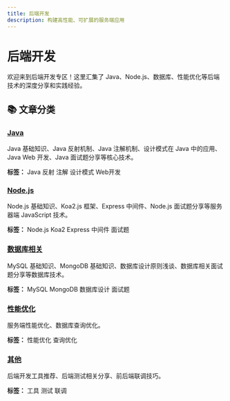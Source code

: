 ```yaml
---
title: 后端开发
description: 构建高性能、可扩展的服务端应用
---
```


# 后端开发

欢迎来到后端开发专区！这里汇集了 Java、Node.js、数据库、性能优化等后端技术的深度分享和实践经验。

## 📚 文章分类

<div class="base-card">
  <h3 class="card-title">
    <a href="/backend/java">Java</a>
  </h3>
  <div class="card-content">
    <p class="card-description">
      Java 基础知识、Java 反射机制、Java 注解机制、设计模式在 Java 中的应用、Java Web 开发、Java 面试题分享等核心技术。
    </p>
    <p><strong>标签：</strong> <span class="tag">Java</span> <span class="tag">反射</span> <span class="tag">注解</span> <span class="tag">设计模式</span> <span class="tag">Web开发</span></p>
  </div>
</div>

<div class="base-card">
  <h3 class="card-title">
    <a href="/backend/nodejs">Node.js</a>
  </h3>
  <div class="card-content">
    <p class="card-description">
      Node.js 基础知识、Koa2.js 框架、Express 中间件、Node.js 面试题分享等服务器端 JavaScript 技术。
    </p>
    <p><strong>标签：</strong> <span class="tag">Node.js</span> <span class="tag">Koa2</span> <span class="tag">Express</span> <span class="tag">中间件</span> <span class="tag">面试题</span></p>
  </div>
</div>

<div class="base-card">
  <h3 class="card-title">
    <a href="/backend/database">数据库相关</a>
  </h3>
  <div class="card-content">
    <p class="card-description">
      MySQL 基础知识、MongoDB 基础知识、数据库设计原则浅谈、数据库相关面试题分享等数据库技术。
    </p>
    <p><strong>标签：</strong> <span class="tag">MySQL</span> <span class="tag">MongoDB</span> <span class="tag">数据库设计</span> <span class="tag">面试题</span></p>
  </div>
</div>

<div class="base-card">
  <h3 class="card-title">
    <a href="/backend/performance">性能优化</a>
  </h3>
  <div class="card-content">
    <p class="card-description">
      服务端性能优化、数据库查询优化。
    </p>
    <p><strong>标签：</strong> <span class="tag">性能优化</span> <span class="tag">查询优化</span></p>
  </div>
</div>

<div class="base-card">
  <h3 class="card-title">
    <a href="/backend/others">其他</a>
  </h3>
  <div class="card-content">
    <p class="card-description">
      后端开发工具推荐、后端测试相关分享、前后端联调技巧。
    </p>
    <p><strong>标签：</strong> <span class="tag">工具</span> <span class="tag">测试</span> <span class="tag">联调</span></p>
  </div>
</div>
